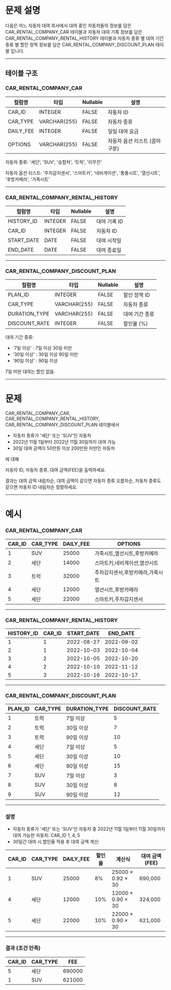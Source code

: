 # 문제 설명

다음은 어느 자동차 대여 회사에서 대여 중인 자동차들의 정보를 담은 CAR_RENTAL_COMPANY_CAR 테이블과 자동차 대여 기록 정보를 담은 CAR_RENTAL_COMPANY_RENTAL_HISTORY 테이블과 자동차 종류 별 대여 기간 종류 별 할인 정책 정보를 담은 CAR_RENTAL_COMPANY_DISCOUNT_PLAN 테이블 입니다.

---

## 테이블 구조

### CAR_RENTAL_COMPANY_CAR

| 컬럼명    | 타입          | Nullable | 설명            |
|-----------|---------------|----------|-----------------|
| CAR_ID    | INTEGER       | FALSE    | 자동차 ID       |
| CAR_TYPE  | VARCHAR(255)  | FALSE    | 자동차 종류     |
| DAILY_FEE | INTEGER       | FALSE    | 일일 대여 요금  |
| OPTIONS   | VARCHAR(255)  | FALSE    | 자동차 옵션 리스트 (콤마 구분) |

자동차 종류: '세단', 'SUV', '승합차', '트럭', '리무진'

자동차 옵션 리스트: '주차감지센서', '스마트키', '네비게이션', '통풍시트', '열선시트', '후방카메라', '가죽시트'

---

### CAR_RENTAL_COMPANY_RENTAL_HISTORY

| 컬럼명     | 타입  | Nullable | 설명             |
|------------|-------|----------|------------------|
| HISTORY_ID | INTEGER | FALSE   | 대여 기록 ID     |
| CAR_ID     | INTEGER | FALSE   | 자동차 ID        |
| START_DATE | DATE   | FALSE    | 대여 시작일      |
| END_DATE   | DATE   | FALSE    | 대여 종료일      |

---

### CAR_RENTAL_COMPANY_DISCOUNT_PLAN

| 컬럼명       | 타입          | Nullable | 설명                  |
|--------------|---------------|----------|-----------------------|
| PLAN_ID      | INTEGER       | FALSE    | 할인 정책 ID          |
| CAR_TYPE     | VARCHAR(255)  | FALSE    | 자동차 종류           |
| DURATION_TYPE| VARCHAR(255)  | FALSE    | 대여 기간 종류        |
| DISCOUNT_RATE| INTEGER       | FALSE    | 할인율 (%)            |

대여 기간 종류:

- '7일 이상' : 7일 이상 30일 미만  
- '30일 이상' : 30일 이상 90일 미만  
- '90일 이상' : 90일 이상  

7일 미만 대여는 할인 없음.

---

# 문제

CAR_RENTAL_COMPANY_CAR, CAR_RENTAL_COMPANY_RENTAL_HISTORY, CAR_RENTAL_COMPANY_DISCOUNT_PLAN 테이블에서

- 자동차 종류가 '세단' 또는 'SUV'인 자동차
- 2022년 11월 1일부터 2022년 11월 30일까지 대여 가능
- 30일 대여 금액이 50만원 이상 200만원 미만인 자동차

에 대해

자동차 ID, 자동차 종류, 대여 금액(FEE)을 출력하세요.

결과는 대여 금액 내림차순, 대여 금액이 같으면 자동차 종류 오름차순, 자동차 종류도 같으면 자동차 ID 내림차순 정렬하세요.

---

# 예시

### CAR_RENTAL_COMPANY_CAR

| CAR_ID | CAR_TYPE | DAILY_FEE | OPTIONS               |
|--------|----------|-----------|-----------------------|
| 1      | SUV      | 25000     | 가죽시트,열선시트,후방카메라 |
| 2      | 세단     | 14000     | 스마트키,네비게이션,열선시트 |
| 3      | 트럭     | 32000     | 주차감지센서,후방카메라,가죽시트 |
| 4      | 세단     | 12000     | 열선시트,후방카메라          |
| 5      | 세단     | 22000     | 스마트키,주차감지센서         |

---

### CAR_RENTAL_COMPANY_RENTAL_HISTORY

| HISTORY_ID | CAR_ID | START_DATE  | END_DATE    |
|------------|--------|-------------|-------------|
| 1          | 1      | 2022-08-27  | 2022-09-02  |
| 2          | 1      | 2022-10-03  | 2022-10-04  |
| 3          | 2      | 2022-10-05  | 2022-10-20  |
| 4          | 2      | 2022-10-10  | 2022-11-12  |
| 5          | 3      | 2022-10-16  | 2022-10-17  |

---

### CAR_RENTAL_COMPANY_DISCOUNT_PLAN

| PLAN_ID | CAR_TYPE | DURATION_TYPE | DISCOUNT_RATE |
|---------|----------|---------------|---------------|
| 1       | 트럭     | 7일 이상      | 5             |
| 2       | 트럭     | 30일 이상     | 7             |
| 3       | 트럭     | 90일 이상     | 10            |
| 4       | 세단     | 7일 이상      | 5             |
| 5       | 세단     | 30일 이상     | 10            |
| 6       | 세단     | 90일 이상     | 15            |
| 7       | SUV      | 7일 이상      | 3             |
| 8       | SUV      | 30일 이상     | 8             |
| 9       | SUV      | 90일 이상     | 12            |

---

### 설명

- 자동차 종류가 '세단' 또는 'SUV'인 자동차 중 2022년 11월 1일부터 11월 30일까지 대여 가능한 자동차: CAR_ID 1, 4, 5
- 30일간 대여 시 할인율 적용 후 대여 금액 계산:

| CAR_ID | CAR_TYPE | DAILY_FEE | 할인율 | 계산식                         | 대여 금액 (FEE) |
|--------|----------|-----------|--------|--------------------------------|-----------------|
| 1      | SUV      | 25000     | 8%     | 25000 × 0.92 × 30              | 690,000         |
| 4      | 세단     | 12000     | 10%    | 12000 × 0.90 × 30              | 324,000         |
| 5      | 세단     | 22000     | 10%    | 22000 × 0.90 × 30              | 621,000         |

---

### 결과 (조건 만족)

| CAR_ID | CAR_TYPE | FEE    |
|--------|----------|--------|
| 5      | 세단     | 690000 |
| 1      | SUV      | 621000 |
